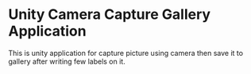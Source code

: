 # Unity Camera Capture Gallery Application
This is unity application for capture picture using camera then save it to gallery after writing few labels on it.
